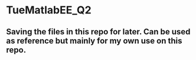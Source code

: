 # TueMatlabEE_Q2

## Saving the files in this repo for later. Can be used as reference but mainly for my own use on this repo.
